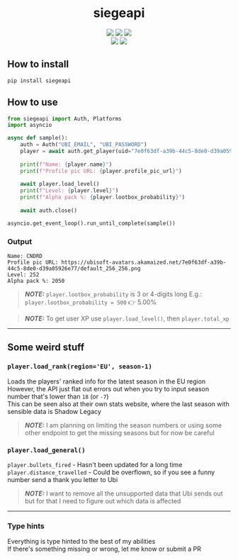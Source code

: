 <div align="center">
    <h1>siegeapi</h1>
    <img src="https://img.shields.io/github/license/CNDRD/siegeapi" />
    <img src="https://img.shields.io/github/v/release/CNDRD/siegeapi?label=latest%20release" />
    <img src="https://img.shields.io/pypi/pyversions/siegeapi" />
    <br/>
    <img src="https://img.shields.io/github/last-commit/CNDRD/siegeapi" />
    <img src="https://img.shields.io/github/commit-activity/m/CNDRD/siegeapi" />
</div>

## How to install  
```commandline
pip install siegeapi
```

## How to use  
```python
from siegeapi import Auth, Platforms
import asyncio

async def sample():
    auth = Auth("UBI_EMAIL", "UBI_PASSWORD")
    player = await auth.get_player(uid="7e0f63df-a39b-44c5-8de0-d39a05926e77", platform=Platforms.UPLAY)
    
    print(f"Name: {player.name}")
    print(f"Profile pic URL: {player.profile_pic_url}")
    
    await player.load_level()
    print(f"Level: {player.level}")
    print(f"Alpha pack %: {player.lootbox_probability}")
    
    await auth.close()

asyncio.get_event_loop().run_until_complete(sample())
```
### Output  
```text
Name: CNDRD
Profile pic URL: https://ubisoft-avatars.akamaized.net/7e0f63df-a39b-44c5-8de0-d39a05926e77/default_256_256.png
Level: 252
Alpha pack %: 2050
```

> **_NOTE:_** `player.lootbox_probability` is 3 or 4-digits long E.g.:  `player.lootbox_probability = 500` 👉 5.00%  

> **_NOTE:_** To get user XP use `player.load_level()`, then `player.total_xp`  

---  

## Some weird stuff

### `player.load_rank(region='EU', season-1)`  
Loads the players' ranked info for the latest season in the EU region  
However, the API just flat out errors out when you try to input season number that's lower than `18` (or `-7`)  
This can be seen also at their own stats website, where the last season with sensible data is Shadow Legacy  
> **_NOTE:_** I am planning on limiting the season numbers or using some other endpoint to get the missing seasons but for now be careful  

### `player.load_general()`  
`player.bullets_fired` - Hasn't been updated for a long time  
`player.distance_travelled` - Could be overflown, so if you see a funny number send a thank you letter to Ubi  

> **_NOTE:_** I want to remove all the unsupported data that Ubi sends out but for that I need to figure out which data is affected  

---  

### Type hints  
Everything is type hinted to the best of my abilities  
If there's something missing or wrong, let me know or submit a PR  
